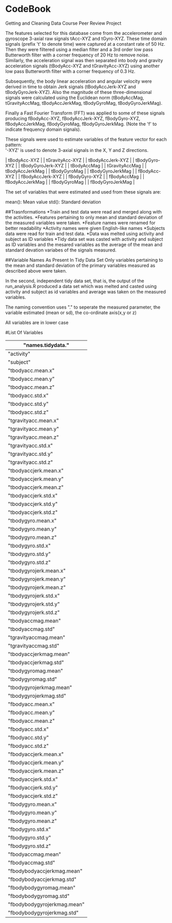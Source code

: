 CodeBook
========================================================

Getting and Cleaning Data Course Peer Review Project

The features selected for this database come from the accelerometer and gyroscope 3-axial raw signals tAcc-XYZ and tGyro-XYZ. These time domain signals (prefix 't' to denote time) were captured at a constant rate of 50 Hz. Then they were filtered using a median filter and a 3rd order low pass Butterworth filter with a corner frequency of 20 Hz to remove noise. Similarly, the acceleration signal was then separated into body and gravity acceleration signals (tBodyAcc-XYZ and tGravityAcc-XYZ) using another low pass Butterworth filter with a corner frequency of 0.3 Hz. 

Subsequently, the body linear acceleration and angular velocity were derived in time to obtain Jerk signals (tBodyAccJerk-XYZ and tBodyGyroJerk-XYZ). Also the magnitude of these three-dimensional signals were calculated using the Euclidean norm (tBodyAccMag, tGravityAccMag, tBodyAccJerkMag, tBodyGyroMag, tBodyGyroJerkMag). 

Finally a Fast Fourier Transform (FFT) was applied to some of these signals producing fBodyAcc-XYZ, fBodyAccJerk-XYZ, fBodyGyro-XYZ, fBodyAccJerkMag, fBodyGyroMag, fBodyGyroJerkMag. (Note the 'f' to indicate frequency domain signals). 

These signals were used to estimate variables of the feature vector for each pattern:  
'-XYZ' is used to denote 3-axial signals in the X, Y and Z directions.

| tBodyAcc-XYZ      |
| tGravityAcc-XYZ   |
| tBodyAccJerk-XYZ  |
| tBodyGyro-XYZ     |
| tBodyGyroJerk-XYZ |
| tBodyAccMag       |
| tGravityAccMag    |
| tBodyAccJerkMag   |
| tBodyGyroMag      |
| tBodyGyroJerkMag  |
| fBodyAcc-XYZ      |
| fBodyAccJerk-XYZ  |
| fBodyGyro-XYZ     |
| fBodyAccMag       |
| fBodyAccJerkMag   |
| fBodyGyroMag      |
| fBodyGyroJerkMag  |

The set of variables that were estimated and used from these signals are: 

mean(): Mean value
std(): Standard deviation

##Trasnformations
*Train and test data were read and merged along with the activities.
*Features pertaining to only mean and standard deviation of the measured variables were taken.
*Feature names were renamed for better readability
*Activity names were given English-like names
*Subjects data were read for train and test data.
*Data was melted using activity and subject as ID variables
*Tidy data set was casted with activity and subject as ID variables and the mesared variables as the average of the mean and standard devation variabes of the signals measured.

##Variable Names As Present In Tidy Data Set
Only variables pertaining to the mean and standard deviation of the primary variables measured as described above were taken. 

In the second, independent tidy data set, that is, the output of the run_analysis.R produced a data set which was melted and casted using activity and subject as id variables and average was taken on the measured variables.

The naming convention uses "." to seperate the measured parameter, the variable estimated (mean or sd), the co-ordinate axis(x,y or z)

All variables are in lower case

#List Of Variables

| "names.tidydata."           |
|-----------------------------|
| "activity"                  |
| "subject"                   |
| "tbodyacc.mean.x"           |
| "tbodyacc.mean.y"           |
| "tbodyacc.mean.z"           |
| "tbodyacc.std.x"            |
| "tbodyacc.std.y"            |
| "tbodyacc.std.z"            |
| "tgravityacc.mean.x"        |
| "tgravityacc.mean.y"        |
| "tgravityacc.mean.z"        |
| "tgravityacc.std.x"         |
| "tgravityacc.std.y"         |
| "tgravityacc.std.z"         |
| "tbodyaccjerk.mean.x"       |
| "tbodyaccjerk.mean.y"       |
| "tbodyaccjerk.mean.z"       |
| "tbodyaccjerk.std.x"        |
| "tbodyaccjerk.std.y"        |
| "tbodyaccjerk.std.z"        |
| "tbodygyro.mean.x"          |
| "tbodygyro.mean.y"          |
| "tbodygyro.mean.z"          |
| "tbodygyro.std.x"           |
| "tbodygyro.std.y"           |
| "tbodygyro.std.z"           |
| "tbodygyrojerk.mean.x"      |
| "tbodygyrojerk.mean.y"      |
| "tbodygyrojerk.mean.z"      |
| "tbodygyrojerk.std.x"       |
| "tbodygyrojerk.std.y"       |
| "tbodygyrojerk.std.z"       |
| "tbodyaccmag.mean"          |
| "tbodyaccmag.std"           |
| "tgravityaccmag.mean"       |
| "tgravityaccmag.std"        |
| "tbodyaccjerkmag.mean"      |
| "tbodyaccjerkmag.std"       |
| "tbodygyromag.mean"         |
| "tbodygyromag.std"          |
| "tbodygyrojerkmag.mean"     |
| "tbodygyrojerkmag.std"      |
| "fbodyacc.mean.x"           |
| "fbodyacc.mean.y"           |
| "fbodyacc.mean.z"           |
| "fbodyacc.std.x"            |
| "fbodyacc.std.y"            |
| "fbodyacc.std.z"            |
| "fbodyaccjerk.mean.x"       |
| "fbodyaccjerk.mean.y"       |
| "fbodyaccjerk.mean.z"       |
| "fbodyaccjerk.std.x"        |
| "fbodyaccjerk.std.y"        |
| "fbodyaccjerk.std.z"        |
| "fbodygyro.mean.x"          |
| "fbodygyro.mean.y"          |
| "fbodygyro.mean.z"          |
| "fbodygyro.std.x"           |
| "fbodygyro.std.y"           |
| "fbodygyro.std.z"           |
| "fbodyaccmag.mean"          |
| "fbodyaccmag.std"           |
| "fbodybodyaccjerkmag.mean"  |
| "fbodybodyaccjerkmag.std"   |
| "fbodybodygyromag.mean"     |
| "fbodybodygyromag.std"      |
| "fbodybodygyrojerkmag.mean" |
| "fbodybodygyrojerkmag.std"  |
